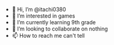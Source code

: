 - 👋 Hi, I’m @itachi0380
- 👀 I’m interested in games
- 🌱 I’m currently learning 9th grade
- 💞️ I’m looking to collaborate on nothing
- 📫 How to reach me can't tell 

<!---
itachi0380/itachi0380 is a ✨ special ✨ repository because its `README.md` (this file) appears on your GitHub profile.
You can click the Preview link to take a look at your changes.
--->
